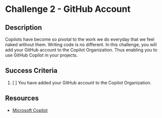 # Challenge 2 - GitHub Account

## Description
Copilots have become so pivotal to the work we do everyday that we feel naked without them. Writing code is no different. In this challenge, you will add your GitHub account to the Copilot Organization. Thus enabling you to use GitHub Copilot in your projects.

## Success Criteria
1. [ ] You have added your GitHub account to the Copilot Organization.

## Resources
- [Microsoft Copilot](https://repos.opensource.microsoft.com/orgs/MicrosoftCopilot)